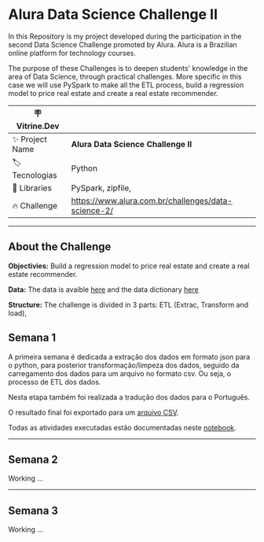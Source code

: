 # Alura Data Science Challenge II
In this Repository is my project developed during the participation in the second Data Science Challenge promoted by Alura. Alura is a Brazilian online platform for technology courses.

The purpose of these Challenges is to deepen students' knowledge in the area of ​​Data Science, through practical challenges. More specific in this case we will use PySpark to make all the ETL process, build a regression model to price real estate and create a real estate recommender.

| :placard: Vitrine.Dev |     |
| -------------  | --- |
| :sparkles: Project Name        | **Alura Data Science Challenge II**
| :label: Tecnologias | Python
| :rocket: Libraries         | PySpark, zipfile,
| :fire: Challenge     | https://www.alura.com.br/challenges/data-science-2/

---

## About the Challenge

**Objectivies:** Build a regression model to price real estate and create a real estate recommender.

**Data:** The data is avaible [here](https://github.com/Lacerdash/Alura-Data-Science-Challenge-II/blob/main/data/semana-1.zip) and the data dictionary [here](https://github.com/Lacerdash/Alura-Data-Science-Challenge-II/blob/main/data/README.md)

**Structure:** The challenge is divided in 3 parts: ETL (Extrac, Transform and load), 

## Semana 1

A primeira semana é dedicada a extração dos dados em formato json para o python, para posterior transformação/limpeza dos dados, seguido da carregamento dos dados para um arquivo no formato csv. Ou seja, o processo de ETL dos dados.

Nesta etapa também foi realizada a tradução dos dados para o Português.

O resultado final foi exportado para um [arquivo CSV](https://github.com/Lacerdash/Alura_Challenge_Data_Science/blob/main/Semana%2001/dados%20limpos.csv).

Todas as atividades executadas estão documentadas neste [notebook](https://github.com/Lacerdash/Alura_Challenge_Data_Science/blob/main/Semana%2001/Limpeza%20de%20dados.ipynb).

---

## Semana 2

Working ...

---

## Semana 3

Working ...
